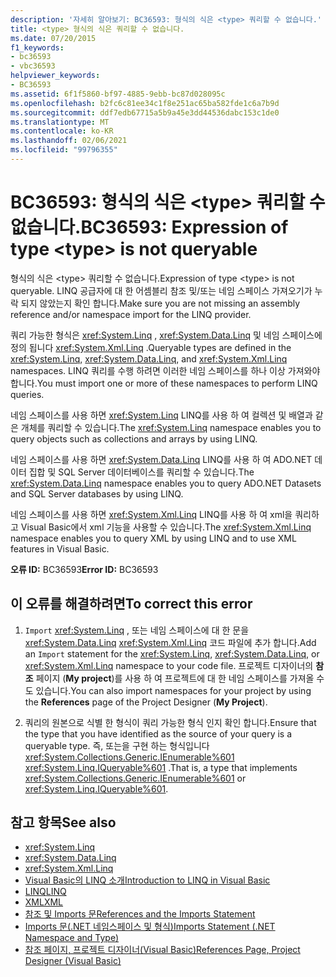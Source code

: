 ```yaml
---
description: '자세히 알아보기: BC36593: 형식의 식은 <type> 쿼리할 수 없습니다.'
title: <type> 형식의 식은 쿼리할 수 없습니다.
ms.date: 07/20/2015
f1_keywords:
- bc36593
- vbc36593
helpviewer_keywords:
- BC36593
ms.assetid: 6f1f5860-bf97-4885-9ebb-bc87d028095c
ms.openlocfilehash: b2fc6c81ee34c1f8e251ac65ba582fde1c6a7b9d
ms.sourcegitcommit: ddf7edb67715a5b9a45e3dd44536dabc153c1de0
ms.translationtype: MT
ms.contentlocale: ko-KR
ms.lasthandoff: 02/06/2021
ms.locfileid: "99796355"
---
```

# <a name="bc36593-expression-of-type-type-is-not-queryable"></a><span data-ttu-id="257a4-103">BC36593: 형식의 식은 \<type> 쿼리할 수 없습니다.</span><span class="sxs-lookup"><span data-stu-id="257a4-103">BC36593: Expression of type \<type> is not queryable</span></span>

<span data-ttu-id="257a4-104">형식의 식은 \<type> 쿼리할 수 없습니다.</span><span class="sxs-lookup"><span data-stu-id="257a4-104">Expression of type \<type> is not queryable.</span></span> <span data-ttu-id="257a4-105">LINQ 공급자에 대 한 어셈블리 참조 및/또는 네임 스페이스 가져오기가 누락 되지 않았는지 확인 합니다.</span><span class="sxs-lookup"><span data-stu-id="257a4-105">Make sure you are not missing an assembly reference and/or namespace import for the LINQ provider.</span></span>

 <span data-ttu-id="257a4-106">쿼리 가능한 형식은 <xref:System.Linq> , <xref:System.Data.Linq> 및 네임 스페이스에 정의 됩니다 <xref:System.Xml.Linq> .</span><span class="sxs-lookup"><span data-stu-id="257a4-106">Queryable types are defined in the <xref:System.Linq>, <xref:System.Data.Linq>, and <xref:System.Xml.Linq> namespaces.</span></span> <span data-ttu-id="257a4-107">LINQ 쿼리를 수행 하려면 이러한 네임 스페이스를 하나 이상 가져와야 합니다.</span><span class="sxs-lookup"><span data-stu-id="257a4-107">You must import one or more of these namespaces to perform LINQ queries.</span></span>

 <span data-ttu-id="257a4-108">네임 스페이스를 사용 하면 <xref:System.Linq> LINQ를 사용 하 여 컬렉션 및 배열과 같은 개체를 쿼리할 수 있습니다.</span><span class="sxs-lookup"><span data-stu-id="257a4-108">The <xref:System.Linq> namespace enables you to query objects such as collections and arrays by using LINQ.</span></span>

 <span data-ttu-id="257a4-109">네임 스페이스를 사용 하면 <xref:System.Data.Linq> LINQ를 사용 하 여 ADO.NET 데이터 집합 및 SQL Server 데이터베이스를 쿼리할 수 있습니다.</span><span class="sxs-lookup"><span data-stu-id="257a4-109">The <xref:System.Data.Linq> namespace enables you to query ADO.NET Datasets and SQL Server databases by using LINQ.</span></span>

 <span data-ttu-id="257a4-110">네임 스페이스를 사용 하면 <xref:System.Xml.Linq> LINQ를 사용 하 여 xml을 쿼리하고 Visual Basic에서 xml 기능을 사용할 수 있습니다.</span><span class="sxs-lookup"><span data-stu-id="257a4-110">The <xref:System.Xml.Linq> namespace enables you to query XML by using LINQ and to use XML features in Visual Basic.</span></span>

 <span data-ttu-id="257a4-111">**오류 ID:** BC36593</span><span class="sxs-lookup"><span data-stu-id="257a4-111">**Error ID:** BC36593</span></span>

## <a name="to-correct-this-error"></a><span data-ttu-id="257a4-112">이 오류를 해결하려면</span><span class="sxs-lookup"><span data-stu-id="257a4-112">To correct this error</span></span>

1. <span data-ttu-id="257a4-113">`Import` <xref:System.Linq> , 또는 네임 스페이스에 대 한 문을 <xref:System.Data.Linq> <xref:System.Xml.Linq> 코드 파일에 추가 합니다.</span><span class="sxs-lookup"><span data-stu-id="257a4-113">Add an `Import` statement for the <xref:System.Linq>, <xref:System.Data.Linq>, or <xref:System.Xml.Linq> namespace to your code file.</span></span> <span data-ttu-id="257a4-114">프로젝트 디자이너의 **참조** 페이지 (**My project**)를 사용 하 여 프로젝트에 대 한 네임 스페이스를 가져올 수도 있습니다.</span><span class="sxs-lookup"><span data-stu-id="257a4-114">You can also import namespaces for your project by using the **References** page of the Project Designer (**My Project**).</span></span>

2. <span data-ttu-id="257a4-115">쿼리의 원본으로 식별 한 형식이 쿼리 가능한 형식 인지 확인 합니다.</span><span class="sxs-lookup"><span data-stu-id="257a4-115">Ensure that the type that you have identified as the source of your query is a queryable type.</span></span> <span data-ttu-id="257a4-116">즉, 또는을 구현 하는 형식입니다 <xref:System.Collections.Generic.IEnumerable%601> <xref:System.Linq.IQueryable%601> .</span><span class="sxs-lookup"><span data-stu-id="257a4-116">That is, a type that implements <xref:System.Collections.Generic.IEnumerable%601> or <xref:System.Linq.IQueryable%601>.</span></span>

## <a name="see-also"></a><span data-ttu-id="257a4-117">참고 항목</span><span class="sxs-lookup"><span data-stu-id="257a4-117">See also</span></span>

- <xref:System.Linq>
- <xref:System.Data.Linq>
- <xref:System.Xml.Linq>
- [<span data-ttu-id="257a4-118">Visual Basic의 LINQ 소개</span><span class="sxs-lookup"><span data-stu-id="257a4-118">Introduction to LINQ in Visual Basic</span></span>](../../programming-guide/language-features/linq/introduction-to-linq.md)
- [<span data-ttu-id="257a4-119">LINQ</span><span class="sxs-lookup"><span data-stu-id="257a4-119">LINQ</span></span>](../../programming-guide/language-features/linq/index.md)
- [<span data-ttu-id="257a4-120">XML</span><span class="sxs-lookup"><span data-stu-id="257a4-120">XML</span></span>](../../programming-guide/language-features/xml/index.md)
- [<span data-ttu-id="257a4-121">참조 및 Imports 문</span><span class="sxs-lookup"><span data-stu-id="257a4-121">References and the Imports Statement</span></span>](../../programming-guide/program-structure/references-and-the-imports-statement.md)
- [<span data-ttu-id="257a4-122">Imports 문(.NET 네임스페이스 및 형식)</span><span class="sxs-lookup"><span data-stu-id="257a4-122">Imports Statement (.NET Namespace and Type)</span></span>](../statements/imports-statement-net-namespace-and-type.md)
- [<span data-ttu-id="257a4-123">참조 페이지, 프로젝트 디자이너(Visual Basic)</span><span class="sxs-lookup"><span data-stu-id="257a4-123">References Page, Project Designer (Visual Basic)</span></span>](/visualstudio/ide/reference/references-page-project-designer-visual-basic)
